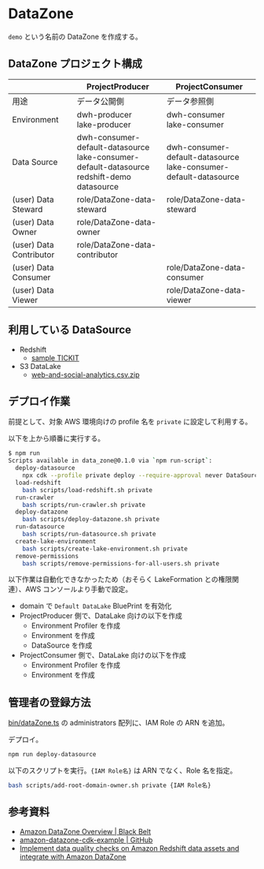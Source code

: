# DataZone

`demo` という名前の DataZone を作成する。

## DataZone プロジェクト構成

|                         | ProjectProducer                                                                                    | ProjectConsumer                                                     |
| ----------------------- | -------------------------------------------------------------------------------------------------- | ------------------------------------------------------------------- |
| 用途                    | データ公開側                                                                                       | データ参照側                                                        |
| Environment             | dwh-producer<br>lake-producer                                                                      | dwh-consumer<br>lake-consumer                                       |
| Data Source             | dwh-consumer-default-datasource<br>lake-consumer-default-datasource<br>redshift-demo<br>datasource | dwh-consumer-default-datasource<br>lake-consumer-default-datasource |
| (user) Data Steward     | role/DataZone-data-steward                                                                         | role/DataZone-data-steward                                          |
| (user) Data Owner       | role/DataZone-data-owner                                                                           |                                                                     |
| (user) Data Contributor | role/DataZone-data-contributor                                                                     |                                                                     |
| (user) Data Consumer    |                                                                                                    | role/DataZone-data-consumer                                         |
| (user) Data Viewer      |                                                                                                    | role/DataZone-data-viewer                                           |

## 利用している DataSource

- Redshift
  - [sample TICKIT](https://docs.aws.amazon.com/ja_jp/redshift/latest/dg/c_sampledb.html)
- S3 DataLake
  - [web-and-social-analytics.csv.zip](https://docs.aws.amazon.com/ja_jp/quicksight/latest/user/quickstart-createanalysis.html)

## デプロイ作業

前提として、対象 AWS 環境向けの profile 名を `private` に設定して利用する。

以下を上から順番に実行する。

```sh
$ npm run
Scripts available in data_zone@0.1.0 via `npm run-script`:
  deploy-datasource
    npx cdk --profile private deploy --require-approval never DataSource
  load-redshift
    bash scripts/load-redshift.sh private
  run-crawler
    bash scripts/run-crawler.sh private
  deploy-datazone
    bash scripts/deploy-datazone.sh private
  run-datasource
    bash scripts/run-datasource.sh private
  create-lake-environment
    bash scripts/create-lake-environment.sh private
  remove-permissions
    bash scripts/remove-permissions-for-all-users.sh private
```

以下作業は自動化できなかったため（おそらく LakeFormation との権限関連）、AWS コンソールより手動で設定。

- domain で `Default DataLake` BluePrint を有効化
- ProjectProducer 側で、DataLake 向けの以下を作成
  - Environment Profiler を作成
  - Environment を作成
  - DataSource を作成
- ProjectConsumer 側で、DataLake 向けの以下を作成
  - Environment Profiler を作成
  - Environment を作成

## 管理者の登録方法

[bin/dataZone.ts](bin/dataZone.ts) の administrators 配列に、IAM Role の ARN を追加。

デプロイ。

```sh
npm run deploy-datasource
```

以下のスクリプトを実行。`{IAM Role名}` は ARN でなく、Role 名を指定。

```sh
bash scripts/add-root-domain-owner.sh private {IAM Role名}
```

## 参考資料

- [Amazon DataZone Overview | Black Belt](https://pages.awscloud.com/rs/112-TZM-766/images/AWS-Black-Belt_2023_Amazon-DataZone-Overview_1231_v1.pdf)
- [amazon-datazone-cdk-example | GitHub](https://github.com/aws-samples/amazon-datazone-cdk-example)
- [Implement data quality checks on Amazon Redshift data assets and integrate with Amazon DataZone](https://aws.amazon.com/jp/blogs/big-data/implement-data-quality-checks-on-amazon-redshift-data-assets-and-integrate-with-amazon-datazone/)
